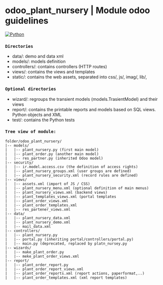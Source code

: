 # odoo_plant_nursery | Module odoo guidelines
[![Python](https://img.shields.io/badge/Python-3776AB?style=for-the-badge&logo=python&logoColor=white&labelColor=101010)]() 
### `Directories`
- data/: demo and data xml
- models/: models definition
- controllers/: contains controllers (HTTP routes)
- views/: contains the views and templates
- static/: contains the web assets, separated into css/, js/, imag/, lib/,

### `Optional directories`
- wizard/: regroups the transient models (models.TrasientModel) and their views
- report/: contains the printable reports and models based on SQL views. Python objects and XML
- test/: contains the Python tests

### `Tree view of module:`
```
folder/odoo_plant_nursery/
|-- models/
|   |-- plant_nursery.py (first main model)
|   |-- plant_order.py (another main model)
|   |-- res_partner.py (inherited Odoo model)
|-- security/
|   |-- ir.model.access.csv (the definition of access rights)
|   |-- plant_nursery_groups.xml (user groups are defined)
|   |-- plant_nursery_security.xml (record rules are defined)
|-- views/
|   |-- assets.xml (import of JS / CSS)
|   |-- plant_nursery_menu.xml (optional definition of main menus)
|   |-- plant_nursery_views.xml (backend views)
|   |-- plant_templates_views.xml (portal templates
|   |-- plant_order_views.xml
|   |-- plant_order_templates.xml
|   |-- res_partener_views.xml
|-- data/
|   |-- plant_nursery_data.xml
|   |-- plant_nursery_demo.xml
|   |-- mail_data.xml
|-- controllers/
|   |-- plant_nursery.py
|   |-- portal.py (inheriting portal/controllers/portal.py)
|   |-- main.py (deprecated, replaced by platn_nursey.py
|-- wizards/
|   |-- make_plant_order.py
|   |-- meke_plant_order_views.xml
|-- report/
|   |-- plant_order_report.py
|   |-- plant_order_report_views.xml
|   |-- plant_order_reports.xml (report actions, paperformat,..)
|   |-- plant_order_templates.xml (xml report templates)
```